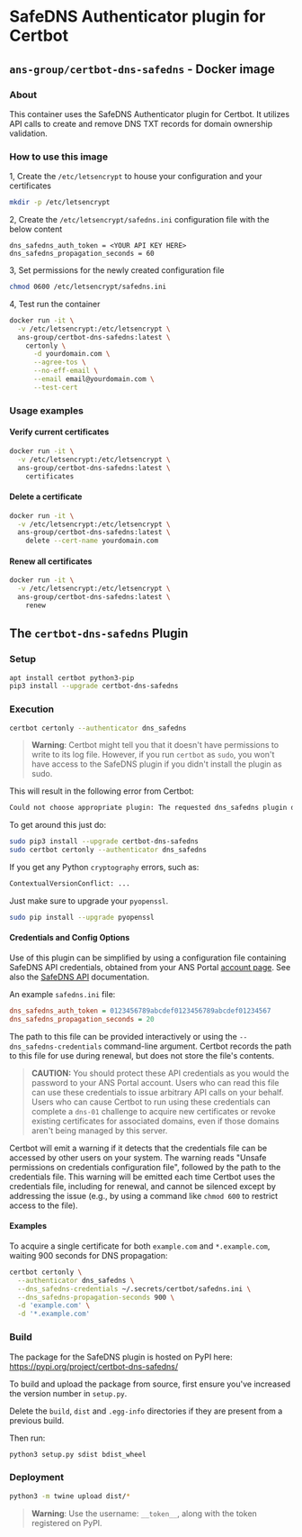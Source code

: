 # SafeDNS Authenticator plugin for Certbot

## `ans-group/certbot-dns-safedns` - Docker image

### About
This container uses the SafeDNS Authenticator plugin for Certbot. It utilizes API calls to create and remove DNS TXT records for domain ownership validation.

### How to use this image

1, Create the `/etc/letsencrypt` to house your configuration and your certificates
```bash
mkdir -p /etc/letsencrypt
```

2, Create the `/etc/letsencrypt/safedns.ini` configuration file with the below content
```
dns_safedns_auth_token = <YOUR API KEY HERE>
dns_safedns_propagation_seconds = 60
```

3, Set permissions for the newly created configuration file
```bash
chmod 0600 /etc/letsencrypt/safedns.ini
```

4, Test run the container
```bash
docker run -it \
  -v /etc/letsencrypt:/etc/letsencrypt \
  ans-group/certbot-dns-safedns:latest \
    certonly \
      -d yourdomain.com \
      --agree-tos \
      --no-eff-email \
      --email email@yourdomain.com \
      --test-cert
```

### Usage examples

#### Verify current certificates
```bash
docker run -it \
  -v /etc/letsencrypt:/etc/letsencrypt \
  ans-group/certbot-dns-safedns:latest \
    certificates
```

#### Delete a certificate
```bash
docker run -it \
  -v /etc/letsencrypt:/etc/letsencrypt \
  ans-group/certbot-dns-safedns:latest \
    delete --cert-name yourdomain.com
```

#### Renew all certificates
```bash
docker run -it \
  -v /etc/letsencrypt:/etc/letsencrypt \
  ans-group/certbot-dns-safedns:latest \
    renew
```

## The `certbot-dns-safedns` Plugin

### Setup

```bash
apt install certbot python3-pip
pip3 install --upgrade certbot-dns-safedns
```

### Execution

```bash
certbot certonly --authenticator dns_safedns
```

> **Warning**: Certbot might tell you that it doesn't have permissions to write to its log file. However, if you run `certbot` as `sudo`, you won't have access to the SafeDNS plugin if you didn't install the plugin as sudo.

This will result in the following error from Certbot:

```bash
Could not choose appropriate plugin: The requested dns_safedns plugin does not appear to be installed
```

To get around this just do:

```bash
sudo pip3 install --upgrade certbot-dns-safedns
sudo certbot certonly --authenticator dns_safedns
```

If you get any Python `cryptography` errors, such as:

```bash
ContextualVersionConflict: ...
```

Just make sure to upgrade your `pyopenssl`.

```bash
sudo pip install --upgrade pyopenssl
```

#### Credentials and Config Options

Use of this plugin can be simplified by using a configuration file containing SafeDNS API credentials, obtained from your ANS Portal [account page](https://portal.ans.co.uk/applications/index.php). See also the [SafeDNS API](https://developers.ukfast.io/documentation/safedns) documentation.

An example `safedns.ini` file:

```ini
dns_safedns_auth_token = 0123456789abcdef0123456789abcdef01234567
dns_safedns_propagation_seconds = 20
```

The path to this file can be provided interactively or using the `--dns_safedns-credentials` command-line argument. Certbot records the path to this file for use during renewal, but does not store the file's contents.

> **CAUTION:** You should protect these API credentials as you would the password to your ANS Portal account. Users who can read this file can use these credentials to issue arbitrary API calls on your behalf. Users who can cause Certbot to run using these credentials can complete a `dns-01` challenge to acquire new certificates or revoke existing certificates for associated domains, even if those domains aren't being managed by this server.

Certbot will emit a warning if it detects that the credentials file can be accessed by other users on your system. The warning reads "Unsafe permissions on credentials configuration file", followed by the path to the credentials file. This warning will be emitted each time Certbot uses the credentials file, including for renewal, and cannot be silenced except by addressing the issue (e.g., by using a command like `chmod 600` to restrict access to the file).

#### Examples

To acquire a single certificate for both `example.com` and `*.example.com`, waiting 900 seconds for DNS propagation:

```bash
certbot certonly \
  --authenticator dns_safedns \
  --dns_safedns-credentials ~/.secrets/certbot/safedns.ini \
  --dns_safedns-propagation-seconds 900 \
  -d 'example.com' \
  -d '*.example.com'
```

### Build

The package for the SafeDNS plugin is hosted on PyPI here: <https://pypi.org/project/certbot-dns-safedns/>

To build and upload the package from source, first ensure you've increased the version number in `setup.py`.

Delete the `build`, `dist` and `.egg-info` directories if they are present from a previous build.

Then run:

```bash
python3 setup.py sdist bdist_wheel
```

### Deployment

```bash
python3 -m twine upload dist/*
```

> **Warning**: Use the username: `__token__`, along with the token registered on PyPI.
